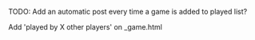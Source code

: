 TODO:
Add an automatic post every time a game is added to played list?

Add 'played by X other players' on _game.html